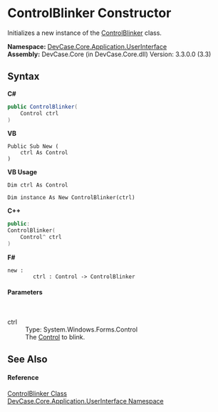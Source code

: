 # ControlBlinker Constructor 
 

Initializes a new instance of the <a href="T_DevCase_Core_Application_UserInterface_ControlBlinker">ControlBlinker</a> class.

**Namespace:**&nbsp;<a href="N_DevCase_Core_Application_UserInterface">DevCase.Core.Application.UserInterface</a><br />**Assembly:**&nbsp;DevCase.Core (in DevCase.Core.dll) Version: 3.3.0.0 (3.3)

## Syntax

**C#**<br />
``` C#
public ControlBlinker(
	Control ctrl
)
```

**VB**<br />
``` VB
Public Sub New ( 
	ctrl As Control
)
```

**VB Usage**<br />
``` VB Usage
Dim ctrl As Control

Dim instance As New ControlBlinker(ctrl)
```

**C++**<br />
``` C++
public:
ControlBlinker(
	Control^ ctrl
)
```

**F#**<br />
``` F#
new : 
        ctrl : Control -> ControlBlinker
```


#### Parameters
&nbsp;<dl><dt>ctrl</dt><dd>Type: System.Windows.Forms.Control<br />The <a href="P_DevCase_Core_Application_UserInterface_ControlBlinker_Control">Control</a> to blink.</dd></dl>

## See Also


#### Reference
<a href="T_DevCase_Core_Application_UserInterface_ControlBlinker">ControlBlinker Class</a><br /><a href="N_DevCase_Core_Application_UserInterface">DevCase.Core.Application.UserInterface Namespace</a><br />